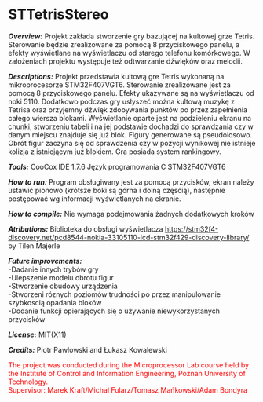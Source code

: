 # STTetrisStereo

<b><i>Overview:</i></b> Projekt zakłada stworzenie gry bazującej na kultowej grze Tetris.
Sterowanie będzie zrealizowane za pomocą 8 przyciskowego panelu, a efekty wyświetlane na wyświetlaczu od starego
telefonu komórkowego. W założeniach projektu występuje też odtwarzanie dźwięków oraz melodii.

<b><i>Descriptions:</i></b> Projekt przedstawia kultową gre Tetris wykonaną na mikroprocesorze STM32F407VGT6. Sterowanie zrealizowane jest za pomocą 8 przyciskowego panelu. Efekty ukazywane są na wyświetlaczu od noki 5110. Dodatkowo podczas gry usłyszeć można kultową muzykę z Tetrisa oraz przyjemny dźwięk zdobywania punktów po przez zapełnienia całego wiersza blokami.
Wyświetlanie oparte jest na podzieleniu ekranu na chunki, stworzeniu tabeli i na jej podstawie dochadzi do sprawdzania czy w danym miejscu znajduje się już blok. Figury generowane są pseudolosowo. Obrót figur zaczyna się od sprawdzenia czy w pozycji wynikowej nie istnieje kolizja z istniejącym już blokiem. Gra posiada system rankingowy.

<b><i>Tools:</i></b> CooCox IDE 1.7.6
      Język programowania C
      STM32F407VGT6
      
<b><i>How to run:</i></b> Program obsługiwany jest za pomocą przycisków, ekran należy ustawić pionowo (krótsze boki są górna i dolną częsćią), następnie postępować wg informacji wyświetlanych na ekranie.

<b><i>How to compile:</i></b> Nie wymaga podejmowania żadnych dodatkowych kroków

<b><i>Atributions:</i></b> Biblioteka do obsługi wyświetlacza https://stm32f4-discovery.net/pcd8544-nokia-33105110-lcd-stm32f429-discovery-library/ by Tilen Majerle


<b><i>Future improvements:</i></b> <br>
-Dadanie innych trybów gry <br>
-Ulepszenie modelu obrotu figur<br>
-Stworzenie obudowy urządzenia<br>
-Stworzeni róznych poziomów trudności po przez manipulowanie szybkoscią opadania bloków <br>
-Dodanie funkcji opierających się o używanie niewykorzystanych przycisków<br>

<b><i>License:</i></b> MIT(X11)

<b><i>Credits:</i></b> Piotr Pawłowski and Łukasz  Kowalewski
<p style='color:red'>
The project was conducted during the Microprocessor Lab course held by the Institute of Control and Information Engineering, Poznan University of Technology.<br>
Supervisor: Marek Kraft/Michał Fularz/Tomasz Mańkowski/Adam Bondyra
</p>

